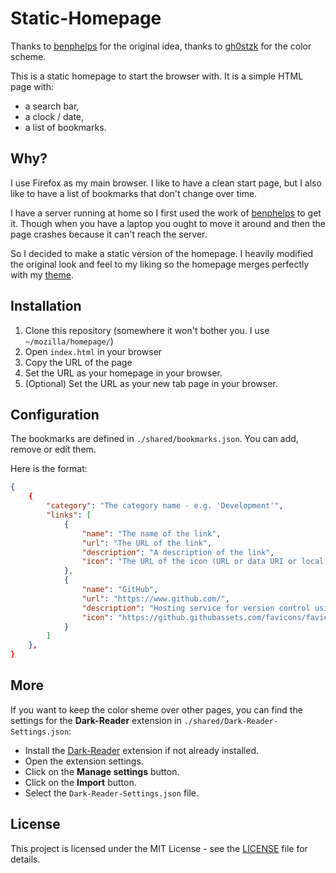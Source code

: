 # Static-Homepage

Thanks to [benphelps](https://github.com/benphelps) for the original idea, thanks to [gh0stzk](https://github.com/gh0stzk) for the color scheme.

This is a static homepage to start the browser with. It is a simple HTML page with:

* a search bar,
* a clock / date,
* a list of bookmarks.

## Why?

I use Firefox as my main browser. I like to have a clean start page, but I also like to have a list of bookmarks that don't change over time.

I have a server running at home so I first used the work of [benphelps](https://github.com/benphelps/homepage) to get it. Though when you have a laptop you ought to move it around and then the page crashes because it can't reach the server.

So I decided to make a static version of the homepage. I heavily modified the original look and feel to my liking so the homepage merges perfectly with my [theme](https://github.com/gh0stzk/dotfiles/tree/master/misc/firefox).

## Installation

1. Clone this repository (somewhere it won't bother you. I use `~/mozilla/homepage/`)
2. Open `index.html` in your browser
3. Copy the URL of the page
4. Set the URL as your homepage in your browser.
5. (Optional) Set the URL as your new tab page in your browser.

## Configuration

The bookmarks are defined in `./shared/bookmarks.json`. You can add, remove or edit them.

Here is the format:

```json
{
    {
        "category": "The category name - e.g. 'Development'",
        "links": [
            {
                "name": "The name of the link",
                "url": "The URL of the link",
                "description": "A description of the link",
                "icon": "The URL of the icon (URL or data URI or local path to file)"
            },
            {
                "name": "GitHub",
                "url": "https://www.github.com/",
                "description": "Hosting service for version control using Git.",
                "icon": "https://github.githubassets.com/favicons/favicon.svg"
            }
        ]
    },
}
```

## More

If you want to keep the color sheme over other pages, you can find the settings for the **Dark-Reader** extension in `./shared/Dark-Reader-Settings.json`:

* Install the [Dark-Reader](https://addons.mozilla.org/en-US/firefox/addon/darkreader/) extension if not already installed.
* Open the extension settings.
* Click on the **Manage settings** button.
* Click on the **Import** button.
* Select the `Dark-Reader-Settings.json` file.

## License

This project is licensed under the MIT License - see the [LICENSE](LICENSE) file for details.
